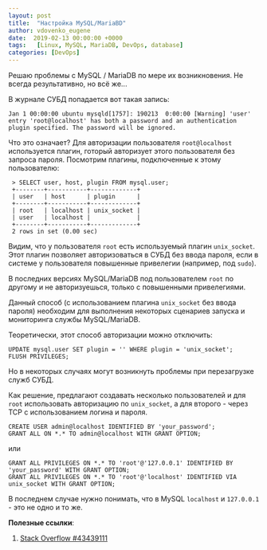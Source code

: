 ```yaml
---
layout: post
title:  "Настройка MySQL/MariaBD"
author: vdovenko_eugene
date:  2019-02-13 00:00:00 +0000
tags:   [Linux, MySQL, MariaDB, DevOps, database]
categories: [DevOps]
---
```


Решаю проблемы с MySQL / MariaDB по мере их возникновения. Не всегда результативно, но всё же...


В журнале СУБД попадается вот такая запись:

```
Jan 1 00:00:00 ubuntu mysqld[1757]: 190213  0:00:00 [Warning] 'user' entry 'root@localhost' has both a password and an authentication plugin specified. The password will be ignored.
```

Что это означает? Для авторизации пользователя `root@localhost` используется плагин, готорый авторизует этого 
пользователя без запроса пароля. Посмотрим плагины, подключенные к этому пользователю:

```
 > SELECT user, host, plugin FROM mysql.user;
 +--------+-----------+-------------+
 | user   | host      | plugin      |
 +--------+-----------+-------------+
 | root   | localhost | unix_socket |
 | user   | localhost |             |
 +--------+-----------+-------------+
 2 rows in set (0.00 sec)
``` 

Видим, что у пользователя `root` есть используемый плагин `unix_socket`. Этот плагин позволяет авторизоваться в СУБД
без ввода пароля, если в системе у пользователя повышенные привелегии (например, под `sudo`).

В последних версиях MySQL/MariaDB под пользователем `root` по другому и не авторизуешься, только с повышенными 
привелегиями.

Данный способ (с использованием плагина `unix_socket` без ввода пароля) необходим для выполнения некоторых сценариев 
запуска и мониторинга службы MySQL/MariaDB.   

Теоретически, этот способ авторизации можно отключить:

```
UPDATE mysql.user SET plugin = '' WHERE plugin = 'unix_socket';
FLUSH PRIVILEGES;
```

Но в некоторых случаях могут возникнуть проблемы при перезагрузке служб СУБД.

Как решение, предлагают создавать несколько пользователей и для `root` использовать авторизацию по `unix_socket`, 
а для второго - через TCP с использованием логина и пароля.

```
CREATE USER admin@localhost IDENTIFIED BY 'your_password'; 
GRANT ALL ON *.* TO admin@localhost WITH GRANT OPTION;
```

или

```
GRANT ALL PRIVILEGES ON *.* TO 'root'@'127.0.0.1' IDENTIFIED BY 'your_password' WITH GRANT OPTION;
GRANT ALL PRIVILEGES ON *.* TO 'root'@'localhost' IDENTIFIED VIA unix_socket WITH GRANT OPTION;
```

В последнем случае нужно понимать, что в MySQL `localhost` и `127.0.0.1` - это не одно и то же.



__Полезные ссылки__:
1. [Stack Overflow #43439111](https://stackoverflow.com/questions/43439111/mariadb-warning-rootlocalhost-has-both-the-password-will-be-ignored)